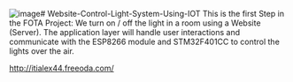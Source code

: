 ![image](https://github.com/AhmedTawfik98/Website-Control-Light-System-Using-IOT/assets/48189001/c7d2cbe8-84f8-47de-886e-b8665b53df57)# Website-Control-Light-System-Using-IOT
This is the first Step in the FOTA Project: We turn on / off the light in a room using a Website (Server). The application layer will handle user interactions and communicate with the ESP8266 module and STM32F401CC to control the lights over the air.

http://itialex44.freeoda.com/
